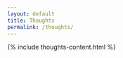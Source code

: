 ```yaml
---
layout: default
title: Thoughts
permalink: /thoughts/
---
```


<div class="wrapper">
  <div class="padded-wrapper clearfix">
    {% include thoughts-content.html %}
  </div>
</div>
